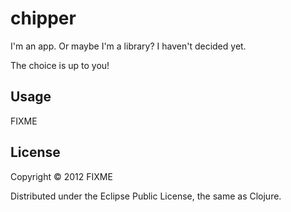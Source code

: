 # chipper

I'm an app. Or maybe I'm a library? I haven't decided yet. 

The choice is up to you!

## Usage

FIXME

## License

Copyright © 2012 FIXME

Distributed under the Eclipse Public License, the same as Clojure.

